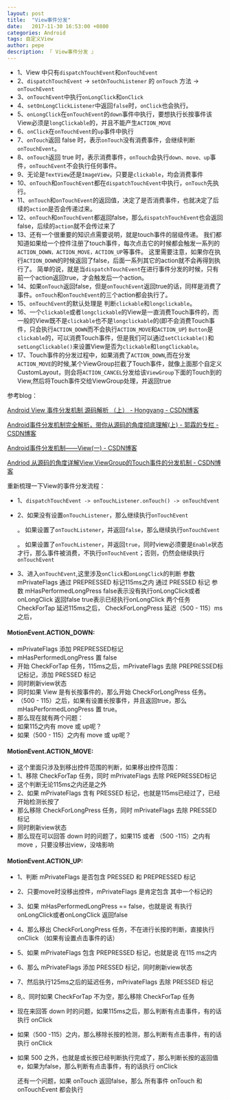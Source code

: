 ```yaml
---
layout: post
title:  "View事件分发"
date:   2017-11-30 16:53:00 +0800
categories: Android
tags: 自定义View
author: pepe
description: 『 View事件分发 』
---
```


* 1、View 中只有`dispatchTouchEvent`和`onTouchEvent`
* 2、`dispatchTouchEvent` -> `setOnTouchListener` 的 `onTouch` 方法 -> `onTouchEvent`
* 3、`onTouchEvent`中执行`onLongClick`和`onClick`
* 4、`setOnLongClickListener`中返回`false`时，`onClick`也会执行。
* 5、`onLongClick`在`onTouchEvent`的`down`事件中执行，要想执行长按事件该View必须是`longClickable`的，并且不能产生`ACTION_MOVE`
* 6、`onClick`在`onTouchEvent`的`up`事件中执行
* 7、`onTouch`返回 false 时，表示`onTouch`没有消费事件，会继续判断`onTouchEvent`。
* 8、`onTouch`返回 true 时，表示消费事件，`onTouch`会执行`down、move、up`事件，`onTouchEvent`不会执行任何事件。
* 9、无论是`TextView`还是`ImageView`，只要是`clickable`，均会消费事件
* 10、`onTouch`和`onTouchEvent`都在`dispatchTouchEvent`中执行，`onTouch`先执行。
* 11、`onTouch`和`onTouchEvent`的返回值，决定了是否消费事件，也就决定了后续的`action`是否会传递过来。
* 12、`onTouch`和`onTouchEvent`都返回false，那么`dispatchTouchEvent`也会返回false，后续的`action`就不会传过来了
* 13、还有一个很重要的知识点需要说明，就是touch事件的层级传递。
    我们都知道如果给一个控件注册了touch事件，每次点击它的时候都会触发一系列的`ACTION_DOWN，ACTION_MOVE，ACTION_UP`等事件。
    这里需要注意，如果你在执行`ACTION_DOWN`的时候返回了false，后面一系列其它的action就不会再得到执行了。
    简单的说，就是当`dispatchTouchEvent`在进行事件分发的时候，只有前一个action返回true，才会触发后一个action。
* 14、如果`onTouch`返回false，但是`onTouchEvent`返回true的话，同样是消费了事件。`onTouch`和`onTouchEvent`的三个action都会执行了。
* 15、`onTouchEvent`的默认处理是 判断`clickable`和`longclickable`。
* 16、一个`clickable`或者`longclickable`的View是一直消费Touch事件的，而一般的View既不是`clickable`也不是`longclickable`的(即不会消费Touch事件，只会执行`ACTION_DOWN`而不会执行`ACTION_MOVE`和`ACTION_UP`) `Button`是`clickable`的，可以消费Touch事件，但是我们可以通过`setClickable()`和`setLongClickable()`来设置View是否为`clickable`和`longClickable`。
* 17、Touch事件的分发过程中，如果消费了`ACTION_DOWN`,而在分发`ACTION_MOVE`的时候,某个ViewGroup拦截了Touch事件，就像上面那个自定义CustomLayout，则会将`ACTION_CANCEL`分发给该`ViewGroup`下面的Touch到的View,然后将Touch事件交给ViewGroup处理，并返回true



参考blog：

[Android View 事件分发机制 源码解析 （上） - Hongyang - CSDN博客](http://blog.csdn.net/lmj623565791/article/details/38960443)

[Android事件分发机制完全解析，带你从源码的角度彻底理解(上) - 郭霖的专栏 - CSDN博客](http://blog.csdn.net/guolin_blog/article/details/9097463/)

[Android事件分发机制——View(一) - CSDN博客](http://blog.csdn.net/dmk877/article/details/48781845)

[Andriod 从源码的角度详解View,ViewGroup的Touch事件的分发机制 - CSDN博客](https://blog.csdn.net/xiaanming/article/details/21696315)



重新梳理一下View的事件分发流程：

* 1、`dispatchTouchEvent -> onTouchListener.onTouch() -> onTouchEvent`
* 2、如果没有设置`onTouchListener`，那么继续执行`onTouchEvent`

    。 如果设置了`onTouchListener`，并返回`false`，那么继续执行`onTouchEvent`
    
    。 如果设置了`onTouchListener`，并返回`true`，同时view必须要是`Enable`状态才行，那么事件被消费，不执行`onTouchEvent`；否则，仍然会继续执行`onTouchEvent`
    
* 3、进入`onTouchEvent`,这里涉及`onClick`和`onLongClick`的判断
    参数 mPrivateFlags              通过 PREPRESSED 标记115ms之内
                                    通过 PRESSED    标记
    参数 mHasPerformedLongPress     false表示没有执行onLongClick或者onLongClick 返回false
                                    true表示已经执行onLongClick
    两个任务    CheckForTap                 延迟115ms之后，
                CheckForLongPress           延迟（500 - 115）ms之后，
#### MotionEvent.ACTION_DOWN:
* mPrivateFlags 添加 PREPRESSED标记
* mHasPerformedLongPress 置 false
* 开始  CheckForTap 任务，115ms之后，mPrivateFlags 去除 PREPRESSED标记标记，添加 PRESSED 标记
* 同时刷新view状态
* 同时如果 View 是有长按事件的，那么开始 CheckForLongPress 任务。
* （500 - 115）之后，如果有设置长按事件，并且返回true，那么 mHasPerformedLongPress 置 true。
* 那么现在就有两个问题：
* 如果115之内有 move 或 up呢？
* 如果（500 - 115）之内有 move 或 up呢？
        
#### MotionEvent.ACTION_MOVE:
* 这个里面只涉及到移出控件范围的判断，如果移出控件范围：
* 1、移除 CheckForTap 任务，同时  mPrivateFlags 去除 PREPRESSED标记
*    这个判断无论115ms之内还是之外
* 2、如果 mPrivateFlags 含有 PRESSED 标记，也就是115ms已经过了，已经开始检测长按了
*    那么移除 CheckForLongPress 任务，同时 mPrivateFlags 去除 PRESSED 标记
*    同时刷新view状态
* 那么现在可以回答 down 时的问题了，如果115 或者 （500 -115）之内有 move ，只要没移出view，没啥影响
        
#### MotionEvent.ACTION_UP:
* 1、判断  mPrivateFlags 是否包含 PRESSED 和 PREPRESSED 标记
* 2、只要move时没移出控件，mPrivateFlags 是肯定包含 其中一个标记的
* 3、如果 mHasPerformedLongPress == false，也就是说  有执行onLongClick或者onLongClick 返回false
* 4、那么移出 CheckForLongPress 任务，不在进行长按的判断，直接执行 onClick （如果有设置点击事件的话）
* 5、如果 mPrivateFlags 包含 PREPRESSED 标记，也就是说 在115 ms之内
* 6、那么 mPrivateFlags 添加 PRESSED 标记，同时刷新view状态
* 7、然后执行125ms之后的延迟任务，mPrivateFlags 去除 PRESSED 标记
* 8,、同时如果 CheckForTap 不为空，那么移除 CheckForTap 任务

* 现在来回答 down 时的问题，如果115ms之后，那么判断有点击事件，有的话执行 onClick
* 如果（500 -115）之内，那么移除长按的检测，那么判断有点击事件，有的话执行 onClick
* 如果 500 之外，也就是或长按已经判断执行完成了，那么判断长按的返回值e，如果为false，那么判断有点击事件，有的话执行 onClick

    还有一个问题，如果 onTouch 返回false，那么 所有事件  onTouch 和 onTouchEvent 都会执行

